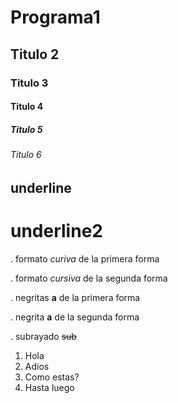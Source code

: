 # Programa1
## Titulo 2
### Titulo 3
#### Titulo 4
##### Titulo 5
###### Titulo 6
underline
-------------------------
underline2
=========================
. formato *curiva* de la primera forma

. formato _cursiva_ de la segunda forma

. negritas **a** de la primera forma

. negrita __a__ de la segunda forma

. subrayado ~~sub~~

1. Hola
2. Adios
3. Como estas?
4. Hasta luego
